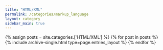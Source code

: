 ```yaml
---
title: "HTML/XML"
permalink: /categories/markup_language
layout: category
sidebar_main: true
---
```


{% assign posts = site.categories.['HTML/XML'] %}
{% for post in posts %} {% include archive-single.html type=page.entries_layout %} {% endfor %}
